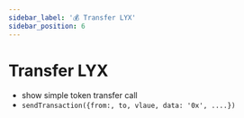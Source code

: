 ```yaml
---
sidebar_label: '💰 Transfer LYX'
sidebar_position: 6
---
```


# Transfer LYX

- show simple token transfer call
- `sendTransaction({from:, to, vlaue, data: '0x', ....})`

